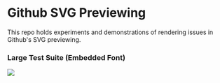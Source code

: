 # Github SVG Previewing
This repo holds experiments and demonstrations of rendering issues in Github's SVG previewing.

### Large Test Suite (Embedded Font)
<img src="mega-file.svg"/>
